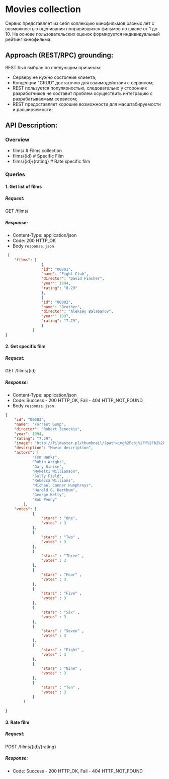 # Movies collection
Сервис представляет из себя коллекцию кинофильмов разных лет с возможностью оценивания понравившихся фильмов по шкале от 1 до 10. На основе пользовательских оценок формируется индивидуальный рейтинг кинофильма.
## Approach (REST/RPC) grounding:
REST был выбран по следующим причинам:
- Cерверу не нужно состояние клиента;
- Концепции "CRUD" достаточно для взаимодействия с сервисом;
- REST пользуется популярностью, следовательно у сторонних разработчиков не составит проблем осуществить интеграцию с разрабатываемым сервисом; 
- REST предоставляет хорошие возможности для масштабируемости и расширяемости;

## API Description:
### Overview
- films/ 			# Films collection
- films/{id} 		# Specific Film
- films/{id}/{rating} # Rate specific film

### Queries

#### 1. Get list of films
##### Request:
GET /films/
##### Response:
- Content-Type: application/json
- Code: 200 HTTP_OK
- Body `response.json`
```json
 {
    "films": [
                {
				"id": "00001",
                "name": "Fight Club",
				"director": "David Fincher",
                "year": 1994,
                "rating": "8.29"
                },
                {
				"id": "00002",
                "name": "Brother",
				"director": "Aleksey Balabanov",
                "year": 1997,
                "rating": "7.79",
                }
            ]
}
```
#### 2. Get specific film
##### Request:
GET /films/{id}
##### Response:
- Content-Type: application/json
- Code: Success - 200 HTTP_OK, Fail - 404 HTTP_NOT_FOUND
- Body `response.json`
```json
{	
	"id": "00003",
    "name": "Forrest Gump",
	"director": "Robert Zemeckis",
    "year": 1994,
    "rating": "7.29",
    "image": "http://filmaster.pl/thumbnail/?path=img%2Fobj%2Ff%2Fb2%2F38%2Fforrest-gump.jpg&crop=center&size=180",
    "description": "Movie description",
	"actors": [
            "Tom Hanks",
            "Robin Wright",
            "Gary Sinise",
            "Mykelti Williamson",
            "Sally Field",
            "Rebecca Williams",
            "Michael Conner Humphreys",
            "Harold G. Herthum",
            "George Kelly",
            "Bob Penny"
        ],
	"votes": [
			{
				"stars" : "One",
				"votes" : 3
			},
			{
				"stars" : "Two" ,
				"votes" : 3
			},
			{
				"stars" : "Three" ,
				"votes" : 3
			},
			{
				"stars" : "Four" ,
				"votes" : 3
			},
			{
				"stars" : "Five" ,
				"votes" : 3
			},
			{
				"stars" : "Six" ,
				"votes" : 3
			},
			{
				"stars" : "Seven" ,
				"votes" : 3
			},
			{
				"stars" : "Eight" ,
				"votes" : 3
			},
			{
				"stars" : "Nine" ,
				"votes" : 3
			},
			{
				"stars" : "Ten" ,
				"votes" : 3
			}
		]
			
}
```
#### 3. Rate film
##### Request:
POST /films/{id}/{rating}
##### Response:
- Code: Success - 200 HTTP_OK, Fail - 404 HTTP_NOT_FOUND

